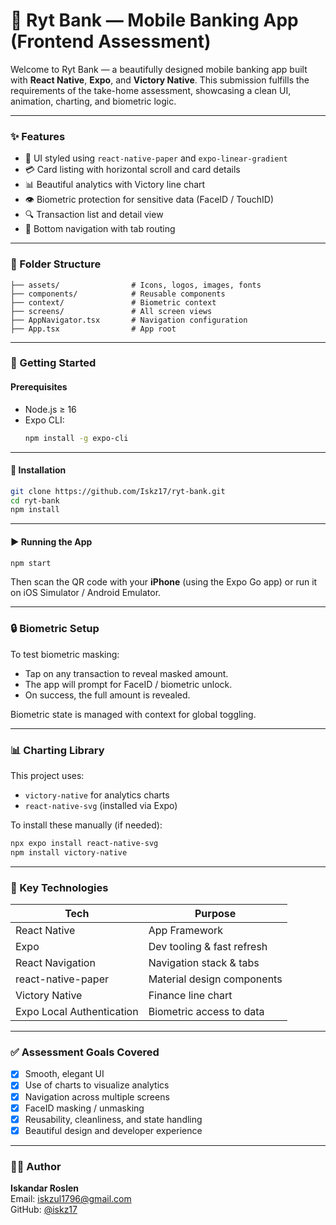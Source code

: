# 🏦 Ryt Bank — Mobile Banking App (Frontend Assessment)

Welcome to Ryt Bank — a beautifully designed mobile banking app built with **React Native**, **Expo**, and **Victory Native**. This submission fulfills the requirements of the take-home assessment, showcasing a clean UI, animation, charting, and biometric logic.

---

### ✨ Features

- 📱 UI styled using `react-native-paper` and `expo-linear-gradient`
- 💳 Card listing with horizontal scroll and card details
- 📊 Beautiful analytics with Victory line chart
- 👁️ Biometric protection for sensitive data (FaceID / TouchID)
- 🔍 Transaction list and detail view
- 🧭 Bottom navigation with tab routing

---

### 📁 Folder Structure

```
├── assets/                # Icons, logos, images, fonts
├── components/            # Reusable components
├── context/               # Biometric context
├── screens/               # All screen views
├── AppNavigator.tsx       # Navigation configuration
├── App.tsx                # App root
```

---

### 🚀 Getting Started

#### Prerequisites

- Node.js ≥ 16
- Expo CLI:  
  ```bash
  npm install -g expo-cli
  ```

---

#### 🔧 Installation

```bash
git clone https://github.com/Iskz17/ryt-bank.git
cd ryt-bank
npm install
```

---

#### ▶️ Running the App

```bash
npm start
```

Then scan the QR code with your **iPhone** (using the Expo Go app) or run it on iOS Simulator / Android Emulator.

---

### 🔒 Biometric Setup

To test biometric masking:
- Tap on any transaction to reveal masked amount.
- The app will prompt for FaceID / biometric unlock.
- On success, the full amount is revealed.

Biometric state is managed with context for global toggling.

---

### 📊 Charting Library

This project uses:

- `victory-native` for analytics charts
- `react-native-svg` (installed via Expo)

To install these manually (if needed):

```bash
npx expo install react-native-svg
npm install victory-native
```
---

### 🔎 Key Technologies

| Tech                      | Purpose                        |
|---------------------------|--------------------------------|
| React Native              | App Framework                  |
| Expo                      | Dev tooling & fast refresh     |
| React Navigation          | Navigation stack & tabs        |
| react-native-paper        | Material design components     |
| Victory Native            | Finance line chart             |
| Expo Local Authentication | Biometric access to data       |

---

### ✅ Assessment Goals Covered

- [x] Smooth, elegant UI
- [x] Use of charts to visualize analytics
- [x] Navigation across multiple screens
- [x] FaceID masking / unmasking
- [x] Reusability, cleanliness, and state handling
- [x] Beautiful design and developer experience

---

### 👨‍💻 Author

**Iskandar Roslen**  
Email: iskzul1796@gmail.com  
GitHub: [@iskz17](https://github.com/Iskz17)
